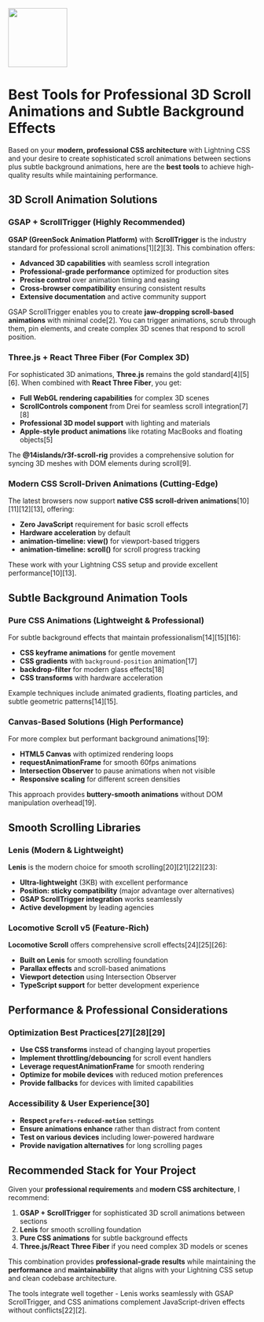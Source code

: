 <img src="https://r2cdn.perplexity.ai/pplx-full-logo-primary-dark%402x.png" class="logo" width="120"/>

# Best Tools for Professional 3D Scroll Animations and Subtle Background Effects

Based on your **modern, professional CSS architecture** with Lightning CSS and your desire to create sophisticated scroll animations between sections plus subtle background animations, here are the **best tools** to achieve high-quality results while maintaining performance.

## 3D Scroll Animation Solutions

### **GSAP + ScrollTrigger** (Highly Recommended)

**GSAP (GreenSock Animation Platform)** with **ScrollTrigger** is the industry standard for professional scroll animations[1][2][3]. This combination offers:

- **Advanced 3D capabilities** with seamless scroll integration
- **Professional-grade performance** optimized for production sites
- **Precise control** over animation timing and easing
- **Cross-browser compatibility** ensuring consistent results
- **Extensive documentation** and active community support

GSAP ScrollTrigger enables you to create **jaw-dropping scroll-based animations** with minimal code[2]. You can trigger animations, scrub through them, pin elements, and create complex 3D scenes that respond to scroll position.

### **Three.js + React Three Fiber** (For Complex 3D)

For sophisticated 3D animations, **Three.js** remains the gold standard[4][5][6]. When combined with **React Three Fiber**, you get:

- **Full WebGL rendering capabilities** for complex 3D scenes
- **ScrollControls component** from Drei for seamless scroll integration[7][8]
- **Professional 3D model support** with lighting and materials
- **Apple-style product animations** like rotating MacBooks and floating objects[5]

The **@14islands/r3f-scroll-rig** provides a comprehensive solution for syncing 3D meshes with DOM elements during scroll[9].

### **Modern CSS Scroll-Driven Animations** (Cutting-Edge)

The latest browsers now support **native CSS scroll-driven animations**[10][11][12][13], offering:

- **Zero JavaScript** requirement for basic scroll effects
- **Hardware acceleration** by default
- **animation-timeline: view()** for viewport-based triggers
- **animation-timeline: scroll()** for scroll progress tracking

These work with your Lightning CSS setup and provide excellent performance[10][13].

## Subtle Background Animation Tools

### **Pure CSS Animations** (Lightweight \& Professional)

For subtle background effects that maintain professionalism[14][15][16]:

- **CSS keyframe animations** for gentle movement
- **CSS gradients** with `background-position` animation[17]
- **backdrop-filter** for modern glass effects[18]
- **CSS transforms** with hardware acceleration

Example techniques include animated gradients, floating particles, and subtle geometric patterns[14][15].

### **Canvas-Based Solutions** (High Performance)

For more complex but performant background animations[19]:

- **HTML5 Canvas** with optimized rendering loops
- **requestAnimationFrame** for smooth 60fps animations
- **Intersection Observer** to pause animations when not visible
- **Responsive scaling** for different screen densities

This approach provides **buttery-smooth animations** without DOM manipulation overhead[19].

## Smooth Scrolling Libraries

### **Lenis** (Modern \& Lightweight)

**Lenis** is the modern choice for smooth scrolling[20][21][22][23]:

- **Ultra-lightweight** (3KB) with excellent performance
- **Position: sticky compatibility** (major advantage over alternatives)
- **GSAP ScrollTrigger integration** works seamlessly
- **Active development** by leading agencies


### **Locomotive Scroll v5** (Feature-Rich)

**Locomotive Scroll** offers comprehensive scroll effects[24][25][26]:

- **Built on Lenis** for smooth scrolling foundation
- **Parallax effects** and scroll-based animations
- **Viewport detection** using Intersection Observer
- **TypeScript support** for better development experience


## Performance \& Professional Considerations

### **Optimization Best Practices**[27][28][29]

- **Use CSS transforms** instead of changing layout properties
- **Implement throttling/debouncing** for scroll event handlers
- **Leverage requestAnimationFrame** for smooth rendering
- **Optimize for mobile devices** with reduced motion preferences
- **Provide fallbacks** for devices with limited capabilities


### **Accessibility \& User Experience**[30]

- **Respect `prefers-reduced-motion`** settings
- **Ensure animations enhance** rather than distract from content
- **Test on various devices** including lower-powered hardware
- **Provide navigation alternatives** for long scrolling pages


## Recommended Stack for Your Project

Given your **professional requirements** and **modern CSS architecture**, I recommend:

1. **GSAP + ScrollTrigger** for sophisticated 3D scroll animations between sections
2. **Lenis** for smooth scrolling foundation
3. **Pure CSS animations** for subtle background effects
4. **Three.js/React Three Fiber** if you need complex 3D models or scenes

This combination provides **professional-grade results** while maintaining the **performance** and **maintainability** that aligns with your Lightning CSS setup and clean codebase architecture.

The tools integrate well together - Lenis works seamlessly with GSAP ScrollTrigger, and CSS animations complement JavaScript-driven effects without conflicts[22][2].

